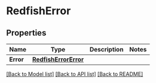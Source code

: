 # RedfishError

## Properties

Name | Type | Description | Notes
------------ | ------------- | ------------- | -------------
**Error** | [**RedfishErrorError**](RedfishError_error.md) |  | 

[[Back to Model list]](../README.md#documentation-for-models) [[Back to API list]](../README.md#documentation-for-api-endpoints) [[Back to README]](../README.md)


